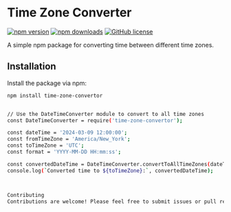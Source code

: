 # Time Zone Converter

[![npm version](https://img.shields.io/npm/v/time-zone-convertor.svg)]([https://www.npmjs.com/package/time-zone-convertor](https://www.npmjs.com/package/time-zone-convertor))
[![npm downloads](https://img.shields.io/npm/dt/time-zone-convertor.svg)](https://www.npmjs.com/package/time-zone-convertor)
[![GitHub license](https://img.shields.io/github/license/yourusername/time-zone-convertor)](https://github.com/lijuSam/time-zone-convertor/blob/main/LICENSE)

A simple npm package for converting time between different time zones.

## Installation

Install the package via npm:

```bash
npm install time-zone-convertor


// Use the DateTimeConverter module to convert to all time zones
const DateTimeConverter = require('time-zone-convertor');

const dateTime = '2024-03-09 12:00:00';
const fromTimeZone = 'America/New_York';
const toTimeZone = 'UTC';
const format = 'YYYY-MM-DD HH:mm:ss';

const convertedDateTime = DateTimeConverter.convertToAllTimeZones(dateTime, fromTimeZone, toTimeZone, format);
console.log(`Converted time to ${toTimeZone}:`, convertedDateTime);



Contributing
Contributions are welcome! Please feel free to submit issues or pull requests.
